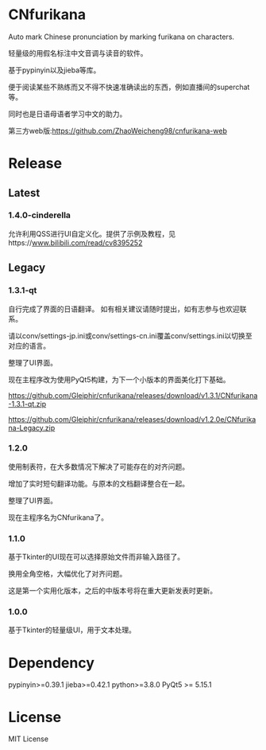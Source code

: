 # CNfurikana

Auto mark Chinese pronunciation by marking furikana on characters.

轻量级的用假名标注中文音调与读音的软件。

基于pypinyin以及jieba等库。

便于阅读某些不熟练而又不得不快速准确读出的东西，例如直播间的superchat等。

同时也是日语母语者学习中文的助力。

第三方web版:https://github.com/ZhaoWeicheng98/cnfurikana-web

# Release
## Latest
### 1.4.0-cinderella
允许利用QSS进行UI自定义化。提供了示例及教程，见https://www.bilibili.com/read/cv8395252

## Legacy
### 1.3.1-qt
自行完成了界面的日语翻译。
如有相关建议请随时提出，如有志参与也欢迎联系。

请以conv/settings-jp.ini或conv/settings-cn.ini覆盖conv/settings.ini以切换至对应的语言。

整理了UI界面。

现在主程序改为使用PyQt5构建，为下一个小版本的界面美化打下基础。

https://github.com/Gleiphir/cnfurikana/releases/download/v1.3.1/CNfurikana-1.3.1-qt.zip


https://github.com/Gleiphir/cnfurikana/releases/download/v1.2.0e/CNfurikana-Legacy.zip

### 1.2.0


使用制表符，在大多数情况下解决了可能存在的对齐问题。

增加了实时短句翻译功能。与原本的文档翻译整合在一起。

整理了UI界面。

现在主程序名为CNfurikana了。




### 1.1.0
基于Tkinter的UI现在可以选择原始文件而非输入路径了。

换用全角空格，大幅优化了对齐问题。

这是第一个实用化版本，之后的中版本号将在重大更新发表时更新。




### 1.0.0
基于Tkinter的轻量级UI，用于文本处理。


# Dependency

pypinyin>=0.39.1
jieba>=0.42.1
python>=3.8.0
PyQt5 >= 5.15.1

# License
MIT License

